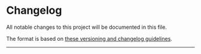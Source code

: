 # Changelog

All notable changes to this project will be documented in this file.

The format is based on [these versioning and changelog guidelines](./documentation/Versioning%20and%changelog.md).

<!-- Unreleased changes should go to UNRELEASED.md -->

---